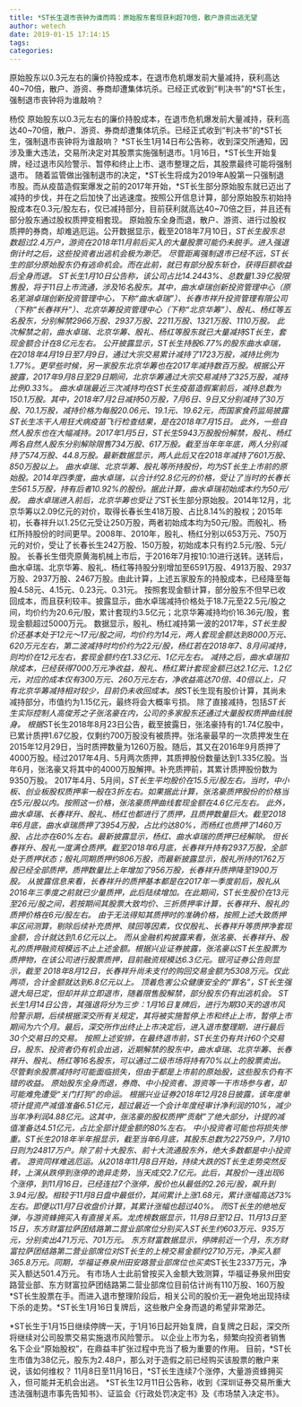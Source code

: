 ```yaml
---
title: *ST长生退市丧钟为谁而鸣：原始股东套现获利超70倍，散户游资出逃无望
author: wetech
date: 2019-01-15 17:14:15
tags: 
categories: 
---
```

原始股东以0.3元左右的廉价持股成本，在退市危机爆发前大量减持，获利高达40~70倍，散户、游资、券商却遭集体坑杀。已经正式收到“判决书”的*ST长生，强制退市丧钟将为谁敲响？
<!-- more -->
杨佼
原始股东以0.3元左右的廉价持股成本，在退市危机爆发前大量减持，获利高达40~70倍，散户、游资、券商却遭集体坑杀。已经正式收到“判决书”的*ST长生，强制退市丧钟将为谁敲响？
*ST长生1月14日布公告称，收到深交所通知，因涉及重大违法，交易所决定对其股票实施强制退市。1月16日，*ST长生开始复牌，经过退市风险警示、暂停和终止上市、退市整理之后，其股票最终可能将强制退市。
随着监管做出强制退市的决定，*ST长生将成为2019年A股第一只强制退市股。而从疫苗造假案爆发之前的2017年开始，*ST长生部分原始股东就已迈出了减持的步伐，并在之后加快了出逃速度。按照公开信息计算，部分原始股东初始持股成本在0.3元/股左右，仅已减持部分，目前获利就高达40~70倍之巨，并且还有部分股东通过股权质押变相套现。
原始股东全身而退，散户、游资、进行过股权质押的券商，却难逃厄运。公开数据显示，截至2018年7月10日，*ST长生股东总数超过2.4万户，游资在2018年11月前后买入的大量股票可能仍未脱手。进入强退倒计时之后，这些投资者出逃机会极为渺茫。
尽管距离强制退市已经不远，*ST长生的部分原始股东仍有逃命机会。而在此前，就已有部分股东斩仓，获得巨额收益后全身而退。
*ST长生1月10日公告称，该公司占比14.2443%、总数量1.39亿股限售股，将于11日上市流通，涉及16名股东。其中，曲水卓瑞创新投资管理中心（原名芜湖卓瑞创新投资管理中心，下称“曲水卓瑞”）、长春市祥升投资管理有限公司（下称“长春祥升”）、北京华筹投资管理中心（下称“北京华筹”）、殷礼、杨红等五名股东，分别解禁2966万股、2937万股、2211万股、1321万股、1110万股。
此次解禁之前，曲水卓瑞、北京华筹、殷礼、杨红等股东就已大量减持*ST长生，套现金额合计在8亿元左右。
公开披露显示，*ST长生持股6.77%的股东曲水卓瑞，在2018年4月19日至7月9日，通过大宗交易累计减持了1723万股，减持比例为1.77%。更早些时候，另一家股东北京华筹也在2017年减持数百万股。根据公开披露，2017年9月8日至29日期间，北京华筹通过大宗交易减持了325万股，减持比例0.33%。
曲水卓瑞最近三次减持均在*ST长生疫苗造假案前后，减持总数为150.1万股。其中，2018年7月2日减持50万股，7月6日、9日又分别减持了30万股、70.1万股，减持价格为每股20.06元、19.1元、19.62元，而国家食药监局披露*ST长生冻干人用狂犬病疫苗飞行检查结果，是在2018年7月15日。
此外，一些自然人股东也在大幅减持。2017年1月5日，*ST长生5943万股股份解禁，殷礼、杨红两名自然人股东分别解除限售734万股、617万股。截至当年年年底，两人分别减持了574万股、44.8万股。最新数据显示，两人此后又在2018年减持了601万股、850万股以上。
曲水卓瑞、北京华筹、殷礼等所持股份，均为*ST长生上市前的原始股。2014年四季度，曲水卓瑞，以合计约2.8亿元的价格，受让了当时的长春长生561.5万股，持有后者10.92%的股份。据此计算，曲水卓瑞初始成本约为50元/股。
曲水卓瑞进入前后，北京华筹也受让了*ST长生部分原始股。2014年12月，北京华筹以2.09亿元的对价，取得长春长生418万股、占比8.14%的股权；2015年初，长春祥升以1.25亿元受让250万股，两者初始成本均为50元/股。而殷礼、杨红所持股份的时间更早。2008年、2010年，殷礼、杨红分别以653万元、750万元的对价，受让了长春长生242万股、150万股，初始成本只有约2.5元/股、5元/股。
长春长生借壳原黄海机械上市后，于2016年7月按10:10进行送转。送转后，曲水卓瑞、北京华筹、殷礼、杨红等持股分别增加至6591万股、4913万股、2937万股、2937万股、2467万股。由此计算，上述五家股东的持股成本，已经降至每股4.58元、4.15元、0.23元、0.31元。
按照套现金额计算，部分股东不但早已收回成本，而且获利较丰。披露显示，曲水卓瑞减持价格处于18.7元至22.5元/股之间，均价约为20.6元/股，累计套现约3.5亿元；北京华筹减持均价16.36元/股，套现金额超过5000万元。
数据显示，殷礼、杨红减持第一波的2017年，*ST长生股价还基本处于12元～17元/股之间，均价约为14元，两人套现金额达到8000万元、620万元左右，第二波减持时均价约为22元/股，杨红若在2018年7、8月间减持，则均价在12元左右，套现金额约在1.33亿元、1亿元左右。
减持之后，曲水卓瑞扣除成本，已经获得7000万元净收益，殷礼、杨红累计套现金额已达2.1亿元、1.2亿元，对应的成本仅有300万元、260万元左右，净收益高达70倍、40倍以上，只有北京华筹减持相对较少，目前仍未收回成本。按*ST长生现有股价计算，其尚未减持部分，市值约为1.15亿元，最终将会大概率亏损。
除了直接减持，包括*ST长生实际控制人高俊芳之子张洺豪在内，公司的多家股东还通过大量股权质押曲线脱身。
根据*ST长生2018年8月23日公告，截至披露日，张洺豪持有的1.74亿股中，已累计质押1.67亿股，仅剩约700万股没有被质押。张洺豪最早的一次质押发生在2015年12月29日，当时质押数量为1260万股。随后，其又在2016年9月质押了4000万股。经过2017年4月、5月两次质押，其质押股份数量达到1.335亿股。当年6月，张洺豪又将其中的4000万股解押。补充质押前，其累计质押股份数为9350万股。
2017年4月、5月间，*ST长生平均股价在15.5元/股左右。当时，中小板、创业板股权质押率一般在3折左右。如果据此计算，张洺豪质押股份的价格当在5元/股以内。按照这一价格，张洺豪质押曲线套现金额在4.6亿元左右。
此外，曲水卓瑞、长春祥升、殷礼、杨红也都进行了质押，且质押数量巨大。截至2018年6月底，曲水卓瑞质押了3954万股，占比约达80%，而杨红也质押了1460万股、占比亦在60%左右。最新披露显示，杨红、曲水卓瑞的质押已经解除。
但长春祥升、殷礼一度满仓质押。截至2018年6月底，长春祥升持有2937万股，全部处于质押状态；殷礼同期质押约806万股，而最新披露显示，殷礼所持的1762万股已经全部质押，质押数量比上年增加了956万股，长春祥升质押降至1900万股。
从披露信息来看，长春祥升的质押基本都是在2017年一季度前后，殷礼从2016年三季度之前就已少量质押，此后陆续增加。在此期间，*ST长生股价在13元至26元/股之间，若按期间其股票大致均价、三折质押率计算，长春祥升、殷礼的质押价格在6元/股左右。
由于无法得知其质押时的准确价格，按照上述大致质押率区间测算，剔除后续补充质押、赎回等因素，仅仅殷礼、长春祥升等质押净套现金额，合计就达到1.6亿元以上。
而从金融机构披露来看，张洺豪、长春祥升、殷礼的质押融资规模远不止上述金额。根据兴业证券披露，张洺豪以*ST长生股票为质押物，在该公司进行股票质押，目前融资规模达6.3亿元。银河证券公告则显示，截至 2018年8月12日，长春祥升尚未支付的购回交易金额为5308万元。仅此两项，合计金额就达到6.8亿元以上。
顶着危害公众健康安全的“罪名”，*ST长生强退大局已定，但却并非立即退市，随着限售股解禁，部分股东仍有出逃机会。
*ST长生1月14日公告，其强退将分为三步：1月16日复牌后，进行为期30天的退市风险警示期，后续根据深交所有关规定，其将被实施暂停上市和终止上市，暂停上市期间为六个月。最后，深交所作出终止上市决定后，进入退市整理期，进行最后30个交易日的交易。
按照上述安排，在最终退市前，*ST长生仍有共计60个交易日，股东、投资者仍有机会出逃，近期解禁的股东中，曲水卓瑞、北京华筹、长春祥升、殷礼、杨红等16名股东，可以通过二级市场将持有70%以上的股票卖出。尽管剩余股票减持时可能面临损失，但由于都是上市前的原始股，这些股东仍有不错的收益。
原始股东全身而退，券商、中小投资者、游资等一干市场参与者，却可能难免遭受“关门打狗”的命运。
根据兴业证券2018年12月28日披露，该年度单项计提资产减值准备6.51亿元，超过最近一个会计年度经审计净利润的10%，减少当年净利润4.88亿元。这其中，张洺豪的股权质押“贡献”了绝大部分，计提的减值准备达4.51亿元，占比全部计提金额的80%左右。
中小投资者可能也将损失惨重。*ST长生2018年半年报显示，截至当年6月底，其股东总数为22759户，7月10日则为24817万户。除了前十大股东、前十大流通股东外，绝大多数都是中小投资者。
游资同样难逃厄运。从2018年11月8日开始，持续大跌的*ST长生走势突然反转，上演从跌停到涨停的诡异走势，当天成交2.7亿元。此后，其股价一连出现6个涨停，到11月16日，已经连拉7个涨停，股价也从最低的2.26元/股，飙升到3.94元/股。相较于11月8日盘中最低价，其间累计上涨1.68元，累计涨幅高达73%左右。即便以11月7日收盘价计算，其累计涨幅也超过40%。
而*ST长生的绝地反弹，与游资蜂拥买入有直接关系。龙虎榜数据显示，11月8日至12日、11月13日至15日，东方财富拉萨团结路第二营业部席位分别买入*ST长生约603万元、935万元，分别卖出471万元、701万元。
东方财富数据显示，停牌前近一个月，东方财富拉萨团结路第二营业部席位对*ST长生的上榜交易金额约2710万元，净买入额365.8万元。同期，华福证券泉州田安路营业部席位也买卖*ST长生2337万元，净买入额达501.4万元。
有市场人士此前曾按买入金额大致测算，华福证券泉州田安路营业部、东方财富拉萨团结路第二营业部席位目前估计尚有110万股、160万股*ST长生股票在手。而进入退市整理阶段后，相关公司的股价无一避免地出现持续下杀的走势。*ST长生1月16日复牌后，这些散户全身而退的希望非常渺茫。
 
 
*ST长生于1月15日继续停牌一天，于1月16日起开始复牌，自复牌之日起，深交所将继续对公司股票交易实施退市风险警示。
以企业上市为名，频繁向投资者销售名下企业“原始股权”，在鼎益丰扩张过程中充当了极为重要的作用。
目前，*ST长生市值为38亿元，股东为2.48户，那么对于造假之前已经购买该股票的散户来说，该如何维权？
11月8日至11月16日，*ST长生连续7个涨停，大量游资蜂拥买入，但可能并无机会出逃。
*ST长生12月11日公告称，收到《深圳证券交易所重大违法强制退市事先告知书》、证监会《行政处罚决定书》及《市场禁入决定书》。
